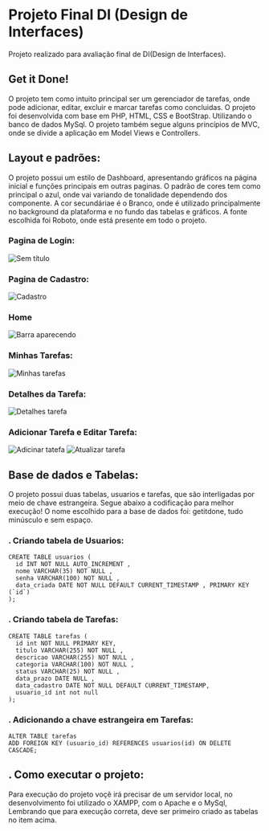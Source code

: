 # Projeto Final DI (Design de Interfaces)
Projeto realizado para avaliação final de DI(Design de Interfaces).

## Get it Done!
O projeto tem como intuito principal ser um gerenciador de tarefas, onde pode adicionar, editar, excluir e marcar tarefas como concluidas. O projeto foi desenvolvida com base em PHP, HTML, CSS e BootStrap. Utilizando o banco de dados MySql. O projeto também segue alguns princípios de MVC, onde se divide a aplicação em Model Views e Controllers. 

## Layout e padrões:
O projeto possui um estilo de Dashboard, apresentando gráficos na página inicial e funções principais em outras paginas.
O padrão de cores tem como principal o azul, onde vai variando de tonalidade dependendo dos componente. A cor secundáriae é o Branco, onde é utilizado principalmente no background da plataforma e no fundo das tabelas e gráficos. A fonte escolhida foi Roboto, onde está presente em todo o projeto.
### Pagina de Login:
   ![Sem título](https://user-images.githubusercontent.com/89544590/172020956-7b5c7c0f-e680-4ccd-9ce1-49f3f6e34b31.jpg)   
### Pagina de Cadastro:
   ![Cadastro](https://user-images.githubusercontent.com/89544590/172020971-38a9e8a4-4439-4d9e-a5a9-2f9406bc59f1.jpg)
### Home
   ![Barra aparecendo](https://user-images.githubusercontent.com/89544590/172020172-80beb5dd-9c61-4b7c-ad28-6c240850a23e.jpg)
### Minhas Tarefas:
   ![Minhas tarefas](https://user-images.githubusercontent.com/89544590/172020193-f01c0c7b-d711-40b3-b92a-f56aa440fc1d.jpg)
### Detalhes da Tarefa:
   ![Detalhes tarefa](https://user-images.githubusercontent.com/89544590/172020225-4fa1aa5a-30c0-4036-a876-a715c87808c5.jpg)
### Adicionar Tarefa e Editar Tarefa:
   ![Adicinar tatefa](https://user-images.githubusercontent.com/89544590/172020237-54c892ac-c090-4ca7-bdf7-41d0110bc6e7.jpg) ![Atualizar tarefa](https://user-images.githubusercontent.com/89544590/172020240-ce9fd203-c0d5-438d-84f0-7b066f12fb4a.jpg)

## Base de dados e Tabelas:
O projeto possui duas tabelas, usuarios e tarefas, que são interligadas por meio de chave estrangeira. Segue abaixo a codificação para melhor execução! O nome escolhido para a base de dados foi: getitdone, tudo minúsculo e sem espaço.

### . Criando tabela de Usuarios:                                                                                                  
    CREATE TABLE usuarios (                                                   
      id INT NOT NULL AUTO_INCREMENT , 
      nome VARCHAR(35) NOT NULL , 
      senha VARCHAR(100) NOT NULL , 
      data_criada DATE NOT NULL DEFAULT CURRENT_TIMESTAMP , PRIMARY KEY (`id`)
    );
### . Criando tabela de Tarefas:
    CREATE TABLE tarefas (
      id int NOT NULL PRIMARY KEY,
      titulo VARCHAR(255) NOT NULL , 
      descricao VARCHAR(255) NOT NULL , 
      categoria VARCHAR(100) NOT NULL ,
      status VARCHAR(25) NOT NULL , 
      data_prazo DATE NULL , 
      data_cadastro DATE NOT NULL DEFAULT CURRENT_TIMESTAMP, 
      usuario_id int not null
    );
    
 ### . Adicionando a chave estrangeira em Tarefas:
    ALTER TABLE tarefas
    ADD FOREIGN KEY (usuario_id) REFERENCES usuarios(id) ON DELETE CASCADE;
    
## . Como executar o projeto:
Para execução do projeto voçê irá precisar de um servidor local, no desenvolvimento foi utilizado o XAMPP, com o Apache e o MySql, Lembrando que para execução correta, deve ser primeiro criado as tabelas no item acima.
